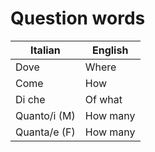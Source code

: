 # Question words

| Italian  | English |
|--------- |---------|
| Dove     | Where   |
| Come     | How     |
| Di che   | Of what |
| Quanto/i (M) | How many |
| Quanta/e (F) | How many |